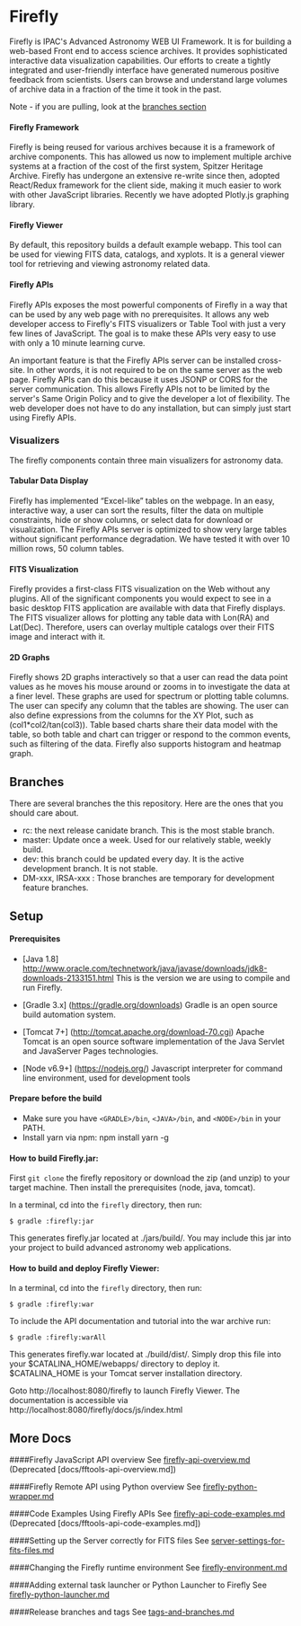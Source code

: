 # Firefly

Firefly is IPAC's Advanced Astronomy WEB UI Framework. It is for building a web-based Front end to access science archives. It provides sophisticated interactive data visualization capabilities. Our efforts to create a tightly integrated and user-friendly interface have generated numerous positive feedback from scientists. Users can browse and understand large volumes of archive data in a fraction of the time it took in the past.

Note - if you are pulling, look at the [branches section](#branches)


#### Firefly Framework
Firefly is being reused for various archives because it is a framework of archive components. This has allowed us now to implement multiple archive systems at a fraction of the cost of the first system, Spitzer Heritage Archive. Firefly has undergone an extensive re-write since then, adopted React/Redux framework for the client side, making it much  easier to work with other JavaScript libraries. Recently we have adopted Plotly.js graphing library.

#### Firefly Viewer

By default, this repository builds a default example webapp. This tool can be used for viewing FITS data, catalogs, and xyplots. It is a general viewer tool for retrieving and viewing astronomy related data.

#### Firefly APIs

Firefly APIs exposes the most powerful components of Firefly in a way that can be used by any web page with no prerequisites. It allows any web developer access to Firefly's FITS visualizers or Table Tool with just a very few lines of JavaScript. The goal is to make these APIs very easy to use with only a 10 minute learning curve.

An important feature is that the Firefly APIs server can be installed cross-site. In other words, it is not required to be on the same server as the web page. Firefly APIs can do this because it uses JSONP or CORS for the server communication. This allows Firefly APIs not to be limited by the server's Same Origin Policy and to give the developer a lot of flexibility. The web developer does not have to do any installation, but can simply just start using Firefly APIs.

### Visualizers
The firefly components contain three main visualizers for astronomy data.


#### Tabular Data Display
Firefly has implemented “Excel-like” tables on the webpage. In an easy, interactive way, a user can sort the results, filter the data on multiple constraints, hide or show columns, or select data for download or visualization. The Firefly APIs server is optimized to show very large tables without significant performance degradation. We have tested it with over 10 million rows, 50 column tables.

#### FITS Visualization
Firefly provides a first-class FITS visualization on the Web without any plugins. All of the significant components you would expect to see in a basic desktop FITS application are available with data that Firefly displays. The FITS visualizer allows for plotting any table data with Lon(RA) and Lat(Dec). Therefore, users can overlay multiple catalogs over their FITS image and interact with it.

#### 2D Graphs
Firefly shows 2D graphs interactively so that a user can read the data point values as he moves his mouse around or zooms in to investigate the data at a finer level. These graphs are used for spectrum or plotting table columns. The user can specify any column that the tables are showing. The user can also define expressions from the columns for the XY Plot, such as (col1*col2/tan(col3)). Table based charts share their data model with the table, so both table and chart can trigger or respond to the common events, such as filtering of the data. Firefly also supports histogram and heatmap graph.


## Branches
There are several branches the this repository.  Here are the ones that you should care about.

 - rc: the next release canidate branch.  This is the most stable branch.
 - master: Update once a week.  Used for our relatively stable, weekly build.
 - dev: this branch could be updated every day. It is the active development branch. It is not stable.
 - DM-xxx, IRSA-xxx : Those branches are temporary for development feature branches.


## Setup

#### Prerequisites
 -  [Java 1.8] http://www.oracle.com/technetwork/java/javase/downloads/jdk8-downloads-2133151.html
    This is the version we are using to compile and run Firefly.  

 -  [Gradle 3.x] (https://gradle.org/downloads)
    Gradle is an open source build automation system.


 -  [Tomcat 7+] (http://tomcat.apache.org/download-70.cgi)
    Apache Tomcat is an open source software implementation of the Java Servlet and JavaServer Pages technologies.

 -  [Node v6.9+] (https://nodejs.org/)
    Javascript interpreter for command line environment, used for development tools

#### Prepare before the build
 - Make sure you have  `<GRADLE>/bin`, `<JAVA>/bin`, and `<NODE>/bin` in your PATH.
 - Install yarn via npm:  npm install yarn -g


#### How to build Firefly.jar:

First `git clone` the firefly repository or download the zip (and unzip) to your target machine. Then install the prerequisites (node, java, tomcat).

In a terminal, cd into the `firefly` directory, then run:

    $ gradle :firefly:jar

This generates firefly.jar located at ./jars/build/.
You may include this jar into your project to build advanced astronomy web applications.


#### How to build and deploy Firefly Viewer:

In a terminal, cd into the `firefly` directory, then run:

    $ gradle :firefly:war

To include the API documentation and tutorial into the war archive run:

    $ gradle :firefly:warAll    

This generates firefly.war located at ./build/dist/.
Simply drop this file into your $CATALINA_HOME/webapps/ directory to deploy it.
$CATALINA_HOME is your Tomcat server installation directory.

Goto http://localhost:8080/firefly to launch Firefly Viewer.
The documentation is accessible via http://localhost:8080/firefly/docs/js/index.html


## More Docs

####Firefly JavaScript API overview
See [firefly-api-overview.md](docs/firefly-api-overview.md)
 (Deprecated [docs/fftools-api-overview.md])

####Firefly Remote API using Python overview
See [firefly-python-wrapper.md](docs/firefly-python-wrapper.md)

####Code Examples Using Firefly APIs
See [firefly-api-code-examples.md](tutorial/firefly-api-code-examples.md)
 (Deprecated [docs/fftools-api-code-examples.md])

####Setting up the Server correctly for FITS files
See [server-settings-for-fits-files.md](docs/server-settings-for-fits-files.md)

####Changing the Firefly runtime environment
See [firefly-environment.md](docs/firefly-environment.md)

####Adding external task launcher or Python Launcher to Firefly
See [firefly-python-launcher.md](docs/firefly-external-task-launcher.md)

####Release branches and tags
See [tags-and-branches.md](docs/tags-and-branches.md)

